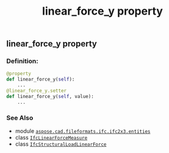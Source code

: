 ﻿---
title: linear_force_y property
second_title: Aspose.CAD for Python via .NET API References
description: 
type: docs
weight: 70
url: /python-net/aspose.cad.fileformats.ifc.ifc2x3.entities/ifcstructuralloadlinearforce/linear_force_y/
is_root: false
---

## linear_force_y property

### Definition:
```python
@property
def linear_force_y(self):
    ...
@linear_force_y.setter
def linear_force_y(self, value):
    ...
```

### See Also
* module [`aspose.cad.fileformats.ifc.ifc2x3.entities`](../../)
* class [`IfcLinearForceMeasure`](/cad/python-net/aspose.cad.fileformats.ifc.ifc2x3.types/ifclinearforcemeasure)
* class [`IfcStructuralLoadLinearForce`](/cad/python-net/aspose.cad.fileformats.ifc.ifc2x3.entities/ifcstructuralloadlinearforce)
